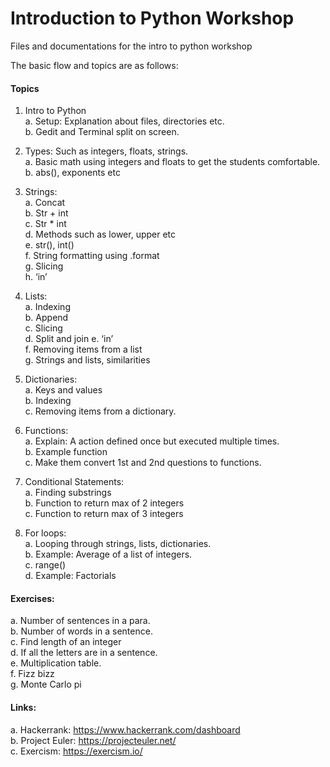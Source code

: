 # Introduction to Python Workshop  

Files and documentations for the intro to python workshop  

The basic flow and topics are as follows:

#### Topics

1. Intro to Python  
   a. Setup: Explanation about files, directories etc.  
   b. Gedit and Terminal split on screen. 
   
2. Types: Such as integers, floats, strings.  
   a. Basic math using integers and floats to get the students comfortable.  
   b. abs(), exponents etc 
   
3. Strings:  
   a. Concat  
   b. Str + int  
   c. Str * int  
   d. Methods such as lower, upper etc  
   e. str(), int()  
   f. String formatting using .format  
   g. Slicing  
   h. ‘in’
   
4. Lists:  
   a. Indexing  
   b. Append  
   c. Slicing  
   d. Split and join
   e. ‘in’  
   f. Removing items from a list  
   g. Strings and lists, similarities  
   
5. Dictionaries:  
   a. Keys and values  
   b. Indexing  
   c. Removing items from a dictionary.  
   
6. Functions:  
   a. Explain: A action defined once but executed multiple times.  
   b. Example function  
   c. Make them convert 1st and 2nd questions to functions.  
   
7. Conditional Statements:  
   a. Finding substrings  
   b. Function to return max of 2 integers  
   c. Function to return max of 3 integers
   
8. For loops:  
   a. Looping through strings, lists, dictionaries.  
   b. Example: Average of a list of integers.  
   c. range()  
   d. Example: Factorials
   
#### Exercises:  
   a. Number of sentences in a para.    
   b. Number of words in a sentence.  
   c. Find length of an integer  
   d. If all the letters are in a sentence.  
   e. Multiplication table.  
   f. Fizz bizz  
   g. Monte Carlo pi  

#### Links: 
   a. Hackerrank: https://www.hackerrank.com/dashboard  
   b. Project Euler: https://projecteuler.net/   
   c. Exercism: https://exercism.io/  
